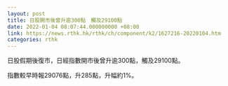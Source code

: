 ```yaml
---
layout: post
title: 日股開市後曾升逾300點　觸及29100點
date: 2022-01-04 08:07:44.000000000 +08:00
link: https://news.rthk.hk/rthk/ch/component/k2/1627216-20220104.htm
categories: rthk
---
```


日股假期後復市，日經指數開市後曾升逾300點，觸及29100點。

指數較早時報29076點，升285點，升幅約1%。
